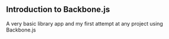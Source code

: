 ## Introduction to Backbone.js

A very basic library app and my first attempt at any project using Backbone.js
